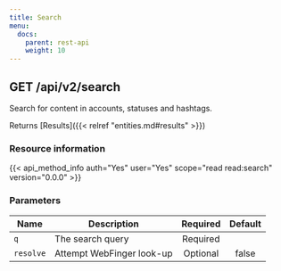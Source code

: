 ```yaml
---
title: Search
menu:
  docs:
    parent: rest-api
    weight: 10
---
```


## GET /api/v2/search

Search for content in accounts, statuses and hashtags.

Returns [Results]({{< relref "entities.md#results" >}})

### Resource information

{{< api_method_info auth="Yes" user="Yes" scope="read read:search" version="0.0.0" >}}

### Parameters

|Name|Description|Required|Default|
|----|-----------|:------:|:-----:|
| `q` | The search query | Required ||
| `resolve` | Attempt WebFinger look-up | Optional |false|
